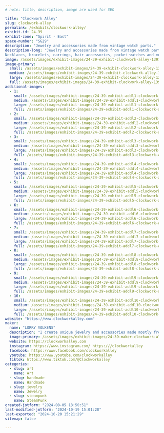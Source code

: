 ```yaml
---
# note: title, description, image are used for SEO

title: "Clockwork Alley"
slug: clockwork-alley
permalink: /exhibits/clockwork-alley/
exhibit-id: 24-39
exhibit-zone: "Spirit - East"
space-number: "SG29"
description: "Jewelry and accessories made from vintage watch parts."
description-long: "Jewelry and accessories made from vintage watch parts.
Necklaces, bracelets, earrings, hair accessories, pocket watches and more "
image: /assets/images/exhibit-images/24-39-exhibit-clockwork-alley-1397007-939159899487754-8967192970738014841-o-large.jpg
image-primary: 
  small: /assets/images/exhibit-images/24-39-exhibit-clockwork-alley-1397007-939159899487754-8967192970738014841-o-small.jpg
  medium: /assets/images/exhibit-images/24-39-exhibit-clockwork-alley-1397007-939159899487754-8967192970738014841-o-medium.jpg
  large: /assets/images/exhibit-images/24-39-exhibit-clockwork-alley-1397007-939159899487754-8967192970738014841-o-large.jpg
  full: /assets/images/exhibit-images/24-39-exhibit-clockwork-alley-1397007-939159899487754-8967192970738014841-o-full.jpg
additional-images: 
  - 1:
    small: /assets/images/exhibit-images/24-39-exhibit-addl1-clockwork-alley-002-copy-small.JPG
    medium: /assets/images/exhibit-images/24-39-exhibit-addl1-clockwork-alley-002-copy-medium.JPG
    large: /assets/images/exhibit-images/24-39-exhibit-addl1-clockwork-alley-002-copy-large.JPG
    full: /assets/images/exhibit-images/24-39-exhibit-addl1-clockwork-alley-002-copy-full.JPG
  - 2:
    small: /assets/images/exhibit-images/24-39-exhibit-addl2-clockwork-alley-009-3-small.JPG
    medium: /assets/images/exhibit-images/24-39-exhibit-addl2-clockwork-alley-009-3-medium.JPG
    large: /assets/images/exhibit-images/24-39-exhibit-addl2-clockwork-alley-009-3-large.JPG
    full: /assets/images/exhibit-images/24-39-exhibit-addl2-clockwork-alley-009-3-full.JPG
  - 3:
    small: /assets/images/exhibit-images/24-39-exhibit-addl3-clockwork-alley-84513856-3459823657421353-5066130516537769984-o-small.jpg
    medium: /assets/images/exhibit-images/24-39-exhibit-addl3-clockwork-alley-84513856-3459823657421353-5066130516537769984-o-medium.jpg
    large: /assets/images/exhibit-images/24-39-exhibit-addl3-clockwork-alley-84513856-3459823657421353-5066130516537769984-o-large.jpg
    full: /assets/images/exhibit-images/24-39-exhibit-addl3-clockwork-alley-84513856-3459823657421353-5066130516537769984-o-full.jpg
  - 4:
    small: /assets/images/exhibit-images/24-39-exhibit-addl4-clockwork-alley-dsc00158-small.JPG
    medium: /assets/images/exhibit-images/24-39-exhibit-addl4-clockwork-alley-dsc00158-medium.JPG
    large: /assets/images/exhibit-images/24-39-exhibit-addl4-clockwork-alley-dsc00158-large.JPG
    full: /assets/images/exhibit-images/24-39-exhibit-addl4-clockwork-alley-dsc00158-full.JPG
  - 5:
    small: /assets/images/exhibit-images/24-39-exhibit-addl5-clockwork-alley-dsc00486-small.JPG
    medium: /assets/images/exhibit-images/24-39-exhibit-addl5-clockwork-alley-dsc00486-medium.JPG
    large: /assets/images/exhibit-images/24-39-exhibit-addl5-clockwork-alley-dsc00486-large.JPG
    full: /assets/images/exhibit-images/24-39-exhibit-addl5-clockwork-alley-dsc00486-full.JPG
  - 6:
    small: /assets/images/exhibit-images/24-39-exhibit-addl6-clockwork-alley-dsc00564-small.JPG
    medium: /assets/images/exhibit-images/24-39-exhibit-addl6-clockwork-alley-dsc00564-medium.JPG
    large: /assets/images/exhibit-images/24-39-exhibit-addl6-clockwork-alley-dsc00564-large.JPG
    full: /assets/images/exhibit-images/24-39-exhibit-addl6-clockwork-alley-dsc00564-full.JPG
  - 7:
    small: /assets/images/exhibit-images/24-39-exhibit-addl7-clockwork-alley-dsc00669-small.JPG
    medium: /assets/images/exhibit-images/24-39-exhibit-addl7-clockwork-alley-dsc00669-medium.JPG
    large: /assets/images/exhibit-images/24-39-exhibit-addl7-clockwork-alley-dsc00669-large.JPG
    full: /assets/images/exhibit-images/24-39-exhibit-addl7-clockwork-alley-dsc00669-full.JPG
  - 8:
    small: /assets/images/exhibit-images/24-39-exhibit-addl8-clockwork-alley-dsc00881-small.JPG
    medium: /assets/images/exhibit-images/24-39-exhibit-addl8-clockwork-alley-dsc00881-medium.JPG
    large: /assets/images/exhibit-images/24-39-exhibit-addl8-clockwork-alley-dsc00881-large.JPG
    full: /assets/images/exhibit-images/24-39-exhibit-addl8-clockwork-alley-dsc00881-full.JPG
  - 9:
    small: /assets/images/exhibit-images/24-39-exhibit-addl9-clockwork-alley-dsc01104-small.JPG
    medium: /assets/images/exhibit-images/24-39-exhibit-addl9-clockwork-alley-dsc01104-medium.JPG
    large: /assets/images/exhibit-images/24-39-exhibit-addl9-clockwork-alley-dsc01104-large.JPG
    full: /assets/images/exhibit-images/24-39-exhibit-addl9-clockwork-alley-dsc01104-full.JPG
  - 10:
    small: /assets/images/exhibit-images/24-39-exhibit-addl10-clockwork-alley-dsc08888-small.JPG
    medium: /assets/images/exhibit-images/24-39-exhibit-addl10-clockwork-alley-dsc08888-medium.JPG
    large: /assets/images/exhibit-images/24-39-exhibit-addl10-clockwork-alley-dsc08888-large.JPG
    full: /assets/images/exhibit-images/24-39-exhibit-addl10-clockwork-alley-dsc08888-full.JPG
website: "https://www.clockworkalley.com"
maker: 
  name: "LORRY VOLKENS"
  description: "I create unique jewelry and accessories made mostly from vintage watch parts. "
  image-primary: /assets/images/exhibit-images/24-39-maker-clockwork-alley-banner-sm-medium.png
  website: https://clockworkalley.com
  instagram: https://www.instagram.com/ https:///clockworkalley
  facebook: https://www.facebook.com/clockworkalley
  youtube: https://www.youtube.com/clockworkalley
  tiktok: https://www.tiktok.com/@Clockworkalley
categories: 
  - slug: art
    name: Art
  - slug: handmade
    name: Handmade
  - slug: jewelry
    name: Jewelry
  - slug: steampunk
    name: SteamPunk
created-jotform: "2024-08-05 13:50:51"
last-modified-jotform: "2024-10-19 15:01:28"
last-exported: "2024-10-20 15:21:29"
sitemap: false

---
```

